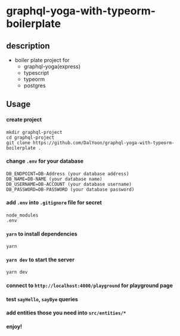# graphql-yoga-with-typeorm-boilerplate

## description

- boiler plate project for
  - graphql-yoga(express)
  - typescript
  - typeorm
  - postgres

## Usage

#### create project

```console
mkdir graphql-project
cd graphql-project
git clone https://github.com/DalYoon/graphql-yoga-with-typeorm-boilerplate .
```

#### change `.env` for your database

```
DB_ENDPOINT=DB-Address (your database address)
DB_NAME=DB-NAME (your database name)
DB_USERNAME=DB-ACCOUNT (your database username)
DB_PASSWORD=DB-PASSWORD (your database password)
```

#### add `.env` into `.gitignore` file for secret

```
node_modules
.env
```

#### `yarn` to install dependencies

```console
yarn
```

#### `yarn dev` to start the server

```console
yarn dev
```

#### connect to `http://localhost:4000/playground` for playground page

#### test `sayHello`, `sayBye` queries

#### add entities those you need into `src/entities/*`

#### enjoy!

